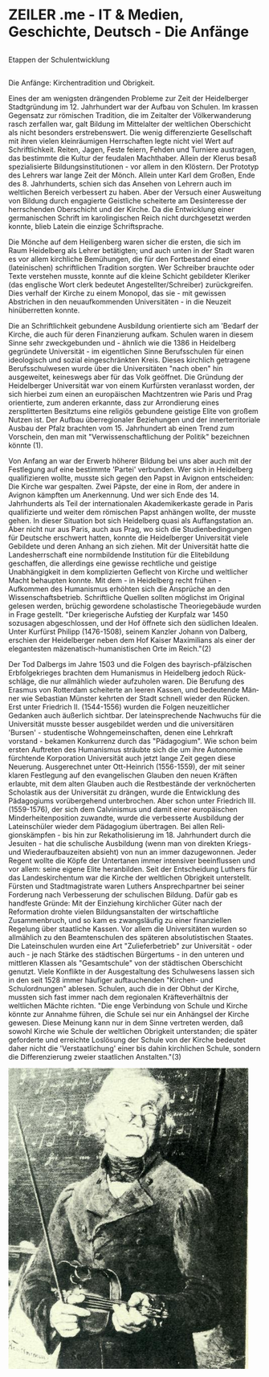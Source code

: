 # ZEILER .me - IT & Medien, Geschichte, Deutsch - Die Anfänge

## 

Etappen der Schulentwicklung

## 

Die Anfänge: Kirchentradition und Obrigkeit.

Eines der am wenigsten drängenden Probleme zur Zeit der Heidelberger Stadtgründung im 12. Jahrhundert war der Aufbau von Schulen. Im kras­sen Gegensatz zur römischen Tradition, die im Zeitalter der Völkerwan­derung rasch zerfallen war, galt Bildung im Mittelalter der weltlichen Oberschicht als nicht besonders erstrebenswert. Die wenig differen­zierte Gesellschaft mit ihren vielen kleinräumigen Herrschaften legte nicht viel Wert auf Schriftlichkeit. Reiten, Jagen, Feste feiern, Feh­den und Turniere austragen, das bestimmte die Kultur der feudalen Machthaber. Allein der Klerus besaß spezialisierte Bildungsinstitutio­nen - vor allem in den Klöstern. Der Prototyp des Lehrers war lange Zeit der Mönch. Allein unter Karl dem Großen, Ende des 8. Jahrhun­derts, schien sich das Ansehen von Lehrern auch im weltlichen Bereich verbessert zu haben. Aber der Versuch einer Ausweitung von Bildung durch engagierte Geistliche scheiterte am Desinteresse der herrschen­den Oberschicht und der Kirche. Da die Entwicklung einer germanischen Schrift im karolingischen Reich nicht durchgesetzt werden konnte, blieb Latein die einzige Schriftsprache.

Die Mönche auf dem Heiligenberg waren sicher die ersten, die sich im Raum Heidelberg als Lehrer betätigten; und auch unten in der Stadt wa­ren es vor allem kirchliche Bemühungen, die für den Fortbestand einer (lateinischen) schriftlichen Tradition sorgten. Wer Schreiber brauchte oder Texte verstehen musste, konnte auf die kleine Schicht gebildeter Kleriker (das englische Wort clerk bedeutet Angestellter/Schreiber) zurückgreifen. Dies verhalf der Kirche zu einem Monopol, das sie - mit gewissen Abstrichen in den neuaufkommenden Universitäten - in die Neu­zeit hinüberretten konnte.

Die an Schriftlichkeit gebundene Ausbildung orientierte sich am 'Be­darf der Kirche, die auch für deren Finanzierung aufkam. Schulen wa­ren in diesem Sinne sehr zweckgebunden und - ähnlich wie die 1386 in Heidelberg gegründete Universität - im eigentlichen Sinne Berufsschulen für einen ideologisch und sozial eingeschränkten Kreis. Dieses kirchlich getragene Berufsschulwesen wurde über die Universitäten "nach oben" hin ausgeweitet, keineswegs aber für das Volk geöffnet. Die Gründung der Heidelberger Universität war von einem Kurfürsten veranlasst worden, der sich hierbei zum einen an europäischen Machtzentren wie Paris und Prag orientierte, zum anderen erkannte, dass zur Arrondierung eines zersplitterten Besitztums eine religiös gebundene geistige Elite von großem Nutzen ist. Der Aufbau überregionaler Beziehungen und der innerterritoriale Ausbau der Pfalz brachten vom 15. Jahrhundert ab einen Trend zum Vorschein, den man mit "Verwissenschaftlichung der Politik" bezeichnen könnte (1).

Von Anfang an war der Erwerb höherer Bildung bei uns aber auch mit der Festlegung auf eine bestimmte 'Partei' verbunden. Wer sich in Heidelberg qualifizieren wollte, musste sich gegen den Papst in Avignon entscheiden: Die Kirche war gespalten. Zwei Päpste, der eine in Rom, der andere in Avignon kämpften um Anerkennung. Und wer sich Ende des 14. Jahrhunderts als Teil der internationalen Akademikerkaste gerade in Paris qualifizierte und weiter dem römischen Papst anhängen wollte, der musste gehen. In dieser Situation bot sich Heidelberg quasi als Auffangstation an. Aber nicht nur aus Paris, auch aus Prag, wo sich die Studienbedingungen für Deutsche erschwert hatten, konnte die Hei­delberger Universität viele Gebildete und deren Anhang an sich ziehen. Mit der Universität hatte die Landesherrschaft eine normbildende Institution für die Elitebildung geschaffen, die allerdings eine gewisse rechtliche und geistige Unabhängigkeit in dem komplizierten Geflecht von Kirche und weltlicher Macht behaupten konnte. Mit dem - in Heidelberg recht frühen - Aufkommen des Humanismus erhöh­ten sich die Ansprüche an den Wissenschaftsbetrieb. Schriftliche Quel­len sollten möglichst im Original gelesen werden, brüchig gewordene scholastische Theoriegebäude wurden in Frage gestellt. "Der kriegeri­sche Aufstieg der Kurpfalz war 1450 sozusagen abgeschlossen, und der Hof öffnete sich den südlichen Idealen. Unter Kurfürst Philipp (1476-1508), seinem Kanzler Johann von Dalberg, erschien der Heidelberger neben dem Hof Kaiser Maximilians als einer der elegantesten mäzenatisch-humanistischen Orte im Reich."(2)

Der Tod Dalbergs im Jahre 1503 und die Folgen des bayrisch-pfälzischen Erbfolgekrieges brachten dem Humanismus in Heidelberg jedoch Rück­schläge, die nur allmählich wieder aufzuholen waren. Die Berufung des Erasmus von Rotterdam scheiterte an leeren Kassen, und bedeutende Män­ner wie Sebastian Münster kehrten der Stadt schnell wieder den Rücken. Erst unter Friedrich II. (1544-1556) wurden die Folgen neuzeitlicher Gedanken auch äußerlich sichtbar. Der lateinsprechende Nachwuchs für die Universität musste besser ausgebildet werden und die universitären 'Bursen' - studentische Wohngemeinschaften, denen eine Lehrkraft vorstand - bekamen Konkurrenz durch das "Pädagogium". Wie schon beim ersten Auftreten des Humanismus sträubte sich die um ihre Autonomie fürchtende Korporation Universität auch jetzt lange Zeit gegen diese Neuerung. Ausgerechnet unter Ott-Heinrich (1556-1559), der mit seiner klaren Festlegung auf den evangelischen Glauben den neuen Kräften erlaubte, mit dem alten Glauben auch die Restbestände der verknöcher­ten Scholastik aus der Universität zu drängen, wurde die Entwicklung des Pädagogiums vorübergehend unterbrochen. Aber schon unter Friedrich III. (1559-1576), der sich dem Calvinismus und damit einer europäi­schen Minderheitenposition zuwandte, wurde die verbesserte Ausbildung der Lateinschüler wieder dem Pädagogium übertragen. Bei allen Reli­gionskämpfen - bis hin zur Rekatholisierung im 18. Jahrhundert durch die Jesuiten - hat die schulische Ausbildung (wenn man von direkten Kriegs- und Wiederaufbauzeiten absieht) von nun an immer dazugewonnen. Jeder Regent wollte die Köpfe der Untertanen immer intensiver beein­flussen und vor allem: seine eigene Elite heranbilden. Seit der Entscheidung Luthers für das Landeskirchentum war die Kirche der weltlichen Obrigkeit unterstellt. Fürsten und Stadtmagistrate wa­ren Luthers Ansprechpartner bei seiner Forderung nach Verbesserung der schulischen Bildung. Dafür gab es handfeste Gründe: Mit der Einziehung kirchlicher Güter nach der Reformation drohte vielen Bildungsanstalten der wirtschaftliche Zusammenbruch, und so kam es zwangsläufig zu einer finanziellen Regelung über staatliche Kassen. Vor allem die Univer­sitäten wurden so allmählich zu den Beamtenschulen des späteren absolutistischen Staates. Die Lateinschulen wurden eine Art "Zuliefer­betrieb" zur Universität - oder auch - je nach Stärke des städtischen Bürgertums - in den unteren und mittleren Klassen als "Gesamtschule" von der städtischen Oberschicht genutzt. Viele Konflikte in der Aus­gestaltung des Schulwesens lassen sich in den seit 1528 immer häufiger auftauchenden "Kirchen- und Schulordnungen" ablesen. Schulen, auch die in der Obhut der Kirche, mussten sich fast immer nach dem regionalen Kräfteverhältnis der weltlichen Mächte richten. "Die enge Verbindung von Schule und Kirche könnte zur Annahme führen, die Schule sei nur ein Anhängsel der Kirche gewesen. Diese Meinung kann nur in dem Sinne vertreten werden, daß sowohl Kirche wie Schule der weltlichen Obrig­keit unterstanden; die später geforderte und erreichte Loslösung der Schule von der Kirche bedeutet daher nicht die 'Verstaatlichung' einer bis dahin kirchlichen Schule, sondern die Differenzierung zweier staatlichen Anstalten."(3)

![](anfaenge-1.jpg)